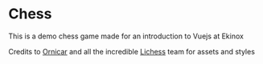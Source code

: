 # Chess

This is a demo chess game made for an introduction to Vuejs at Ekinox

Credits to [Ornicar](https://github.com/ornicar) and all the incredible [Lichess](https://github.com/lichess-org/lila) team for assets and styles

